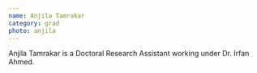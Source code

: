 ```yaml
---
name: Anjila Tamrakar
category: grad
photo: anjila
---
```


Anjila Tamrakar is a Doctoral Research Assistant working under Dr. Irfan Ahmed.
